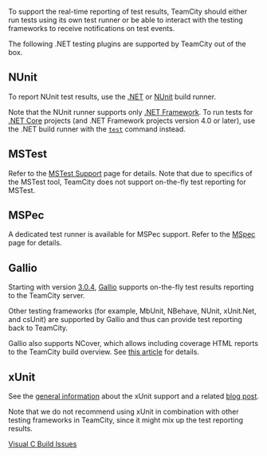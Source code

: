 [//]: # (title: .NET Testing Frameworks Support)
[//]: # (auxiliary-id: .NET Testing Frameworks Support)

To support the real-time reporting of test results, TeamCity should either run tests using its own test runner or be able to interact with the testing frameworks to receive notifications on test events.

The following .NET testing plugins are supported by TeamCity out of the box.

## NUnit

To report NUnit test results, use the [.NET](net.md) or [NUnit](nunit.md) build runner.

Note that the NUnit runner supports only [.NET Framework](https://docs.microsoft.com/en-us/dotnet/framework/get-started/overview). To run tests for [.NET Core](https://docs.microsoft.com/en-us/dotnet/framework/get-started/net-core-and-open-source) projects (and .NET Framework projects version 4.0 or later), use the .NET build runner with the [`test`](https://docs.microsoft.com/en-us/dotnet/core/tools/dotnet-test) command instead.

## MSTest

Refer to the [MSTest Support](mstest-support.md) page for details. Note that due to specifics of the MSTest tool, TeamCity does not support on-the-fly test reporting for MSTest.

## MSPec

A dedicated test runner is available for MSPec support. Refer to the [MSpec](mspec.md) page for details.

<anchor name="GallioSupport"/>

## Gallio
[//]: # (AltHead: GallioSupport)

Starting with version [3.0.4](http://blog.bits-in-motion.com/2008/10/announcing-gallio-and-mbunit-v304.html), [Gallio](http://www.gallio.org) supports on-the-fly test results reporting to the TeamCity server.

Other testing frameworks (for example, MbUnit, NBehave, NUnit, xUnit.Net, and csUnit) are supported by Gallio and thus can provide test reporting back to TeamCity.

Gallio also supports NCover, which allows including coverage HTML reports to the TeamCity build overview. See [this article](including-third-party-reports-in-the-build-results.md) for details.

<anchor name="xUnitSupport"/>
<anchor name="SupportxUnit"/>

## xUnit
[//]: # (AltHead: xUnitSupport)

See the [general information](https://xunit.net/docs/getting-test-results-in-teamcity) about the xUnit support and a related [blog post](http://blog.benhall.me.uk/2008/09/xunit-teamcity-integration.html).

Note that we do not recommend using xUnit in combination with other testing frameworks in TeamCity, since it might mix up the test reporting results.

<seealso>
        <category ref="troubleshooting">
            <a href="visual-c-build-issues.md">Visual C Build Issues</a>
        </category>
</seealso>
